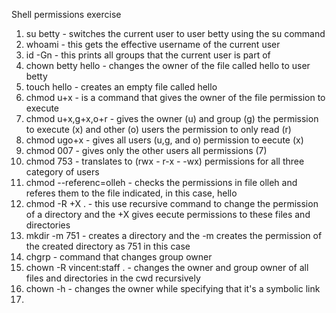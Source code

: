 Shell permissions exercise

1. su betty - switches the current user to user betty using the su command
2. whoami - this gets the effective username of the current user
3. id -Gn - this prints all groups that the current user is part of
4. chown betty hello - changes the owner of the file called hello to user betty
5. touch hello - creates an empty file called hello
6. chmod u+x - is a command that gives the owner of the file permission to execute
7. chmod u+x,g+x,o+r - gives the owner (u) and group (g) the permission to execute (x) and other (o) users the permission to only read (r)
8. chmod ugo+x - gives all users (u,g, and o) permission to eecute (x)
9. chmod 007 - gives only the other users all permissions (7)
10. chmod 753 - translates to (rwx - r-x - -wx) permissions for all three category of users
11. chmod --referenc=olleh - checks the permissions in file olleh and referes them to the file indicated, in this case, hello
12. chmod -R +X . - this use recursive command to change the permission of a directory and the +X gives eecute permissions to these files and directories
13. mkdir -m 751 - creates a directory and the -m creates the permission of the created directory as 751 in this case
14. chgrp - command that changes group owner
15. chown -R vincent:staff . - changes the owner and group owner of all files and directories in the cwd recursively
16. chown -h - changes the owner while specifying that it's a symbolic link
17. 
